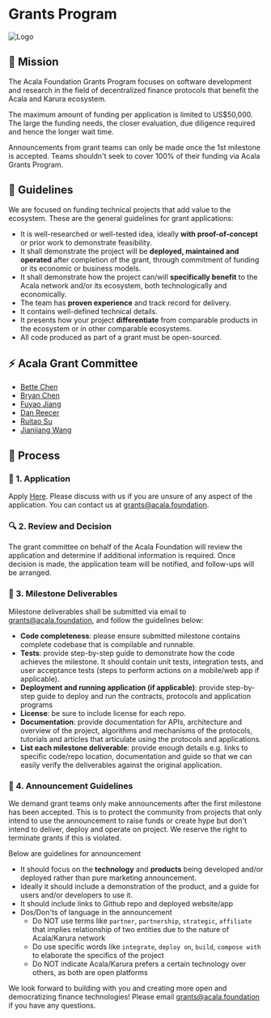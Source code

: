 # Grants Program

![Logo](/src/acala%20grants%20program%20banner.png)

## :checkered_flag: Mission
The Acala Foundation Grants Program focuses on software development and research in the field of decentralized finance protocols that benefit the Acala and Karura ecosystem.

The maximum amount of funding per application is limited to US$50,000. The large the funding needs, the closer evaluation, due diligence required and hence the longer wait time.

Announcements from grant teams can only be made once the 1st milestone is accepted. Teams shouldn't seek to cover 100% of their funding via Acala Grants Program. 

## :memo: Guidelines
We are focused on funding technical projects that add value to the ecosystem. These are the general guidelines for grant applications:

* It is well-researched or well-tested idea, ideally **with proof-of-concept** or prior work to demonstrate feasibility.
* It shall demonstrate the project will be **deployed, maintained and operated** after completion of the grant, through commitment of funding or its economic or business models.
* It shall demonstrate how the project can/will **specifically benefit** to the Acala network and/or its ecosystem, both technologically and economically.
* The team has **proven experience** and track record for delivery.
* It contains well-defined technical details.
* It presents how your project **differentiate** from comparable products in the ecosystem or in other comparable ecosystems.
* All code produced as part of a grant must be open-sourced.

## :zap: Acala Grant Committee
* [Bette Chen](https://github.com/bette7)
* [Bryan Chen](https://github.com/xlc)
* [Fuyao Jiang](https://github.com/jiangfuyao)
* [Dan Reecer]()
* [Ruitao Su](https://github.com/rsu)
* [Jianjiang Wang](https://github.com/wangjj9219)

## :scroll: Process

### :pushpin: 1. Application

Apply [Here](https://forms.gle/2G6yHYJG9yTg6q2UA). Please discuss with us if you are unsure of any aspect of the application. You can contact us at <grants@acala.foundation>.

### :mag: 2. Review and Decision
The grant committee on behalf of the Acala Foundation will review the application and determine if additional information is required. Once decision is made, the application team will be notified, and follow-ups will be arranged.

### :rocket: 3. Milestone Deliverables
Milestone deliverables shall be submitted via email to <grants@acala.foundation>, and follow the guidelines below:

* **Code completeness**: please ensure submitted milestone contains complete codebase that is compilable and runnable. 
* **Tests**: provide step-by-step guide to demonstrate how the code achieves the milestone. It should contain unit tests, integration tests, and user acceptance tests (steps to perform actions on a mobile/web app if applicable).
* **Deployment and running application (if applicable)**: provide step-by-step guide to deploy and run the contracts, protocols and application programs
* **License**: be sure to include license for each repo.
* **Documentation**: provide documentation for APIs, architecture and overview of the project, algorithms and mechanisms of the protocols, tutorials and articles that articulate using the protocols and applications. 
* **List each milestone deliverable**: provide enough details e.g. links to specific code/repo location, documentation and guide so that we can easily verify the deliverables against the original application.

### :loudspeaker: 4. Announcement Guidelines
We demand grant teams only make announcements after the first milestone has been accepted. This is to protect the community from projects that only intend to use the announcement to raise funds or create hype but don't intend to deliver, deploy and operate on project. We reserve the right to terminate grants if this is violated. 

Below are guidelines for announcement
* It should focus on the **technology** and **products** being developed and/or deployed rather than pure marketing announcement.
* Ideally it should include a demonstration of the product, and a guide for users and/or developers to use it.
* It should include links to Github repo and deployed website/app
* Dos/Don'ts of language in the announcement
  * Do NOT use terms like `partner`, `partnership`, `strategic`, `affiliate` that implies relationship of two entities due to the nature of Acala/Karura network
  * Do use specific words like `integrate`, `deploy on`, `build`, `compose with` to elaborate the specifics of the project
  * Do NOT indicate Acala/Karura prefers a certain technology over others, as both are open platforms

We look forward to building with you and creating more open and democratizing finance technologies! Please email <grants@acala.foundation> if you have any questions. 